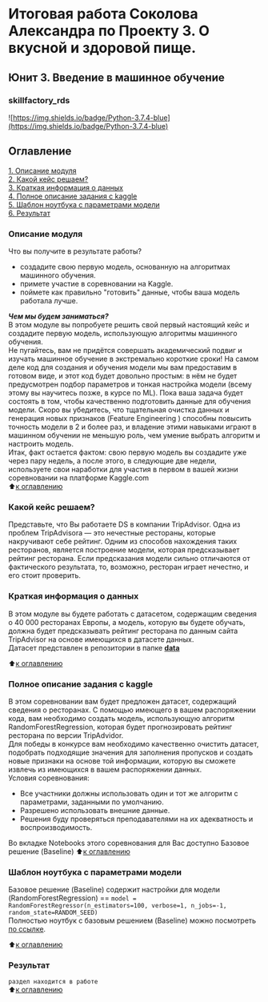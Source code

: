 # Итоговая работа Соколова Александра по Проекту 3. О вкусной и здоровой пище.  
## Юнит 3. Введение в машинное обучение  
### skillfactory_rds  
![https://img.shields.io/badge/Python-3.7.4-blue](https://img.shields.io/badge/Python-3.7.4-blue)

## Оглавление  
[1. Описание модуля](https://github.com/alex-sokolov2011/skillfactory_rds/blob/master/module_3/README.md#Описание-модуля)  
[2. Какой кейс решаем?](https://github.com/alex-sokolov2011/skillfactory_rds/blob/master/module_3/README.md#Какой-кейс-решаем?)  
[3. Краткая информация о данных](https://github.com/alex-sokolov2011/skillfactory_rds/blob/master/module_3/README.md#Краткая-информация-о-данных)  
[4. Полное описание задания с kaggle](https://github.com/alex-sokolov2011/skillfactory_rds/blob/master/module_3/README.md#Полное-описание-задания-с-kaggle)  
[5. Шаблон ноутбука с параметрами модели](https://github.com/alex-sokolov2011/skillfactory_rds/blob/master/module_3/README.md#Шаблон-ноутбука-с-параметрами-модели)  
[6. Результат](https://github.com/alex-sokolov2011/skillfactory_rds/blob/master/module_3/README.md#Результат)  


### Описание модуля  
Что вы получите в результате работы?  
- создадите свою первую модель, основанную на алгоритмах машинного обучения.
- примете участие в соревновании на Kaggle.
- поймете как правильно "готовить" данные, чтобы ваша модель работала лучше.  

***Чем мы будем заниматься?***  
В этом модуле вы попробуете решить свой первый настоящий кейс и создадите первую модель, использующую алгоритмы машинного обучения.  
Не пугайтесь, вам не придётся совершать академический подвиг и изучать машинное обучение в экстремально короткие сроки! На самом деле код для создания и обучения модели мы вам предоставим в готовом виде, и этот код будет довольно простым: в нём не будет предусмотрен подбор параметров и тонкая настройка модели (всему этому вы научитесь позже, в курсе по ML). Пока ваша задача будет состоять в том, чтобы качественно подготовить данные для обучения модели. Скоро вы убедитесь, что тщательная очистка данных и генерация новых признаков (Feature Engineering ) способны повысить точность модели в 2 и более раз, и владение этими навыками играют в машинном обучении не меньшую роль, чем умение выбрать алгоритм и настроить модель.  
Итак, факт остается фактом: свою первую модель вы создадите уже через пару недель, а после этого, в следующие две недели, используете свои наработки для участия в первом в вашей жизни соревновании на платформе Kaggle.com  
:arrow_up:[к оглавлению](https://github.com/alex-sokolov2011/skillfactory_rds/blob/master/module_3/README.md#Оглавление)

### Какой кейс решаем?
Представьте, что Вы работаете DS в компании TripAdvisor. Одна из проблем TripAdvisorа — это нечестные рестораны, которые накручивают себе рейтинг. Одним из способов нахождения таких ресторанов, является построение модели, которая предсказывает рейтинг ресторана. Если предсказания модели сильно отличаются от фактического результата, то, возможно, ресторан играет нечестно, и его стоит проверить.

### Краткая информация о данных
В этом модуле вы будете работать с датасетом, содержащим сведения о 40 000 ресторанах Европы, а модель, которую вы будете обучать, должна будет предсказывать рейтинг ресторана по данным сайта TripAdvisor на основе имеющихся в датасете данных.  
Датасет представлен в репозитории в папке [**data** ](https://github.com/alex-sokolov2011/skillfactory_rds/blob/master/module_3/data)  

:arrow_up:[к оглавлению](https://github.com/alex-sokolov2011/skillfactory_rds/blob/master/module_3/README.md#Оглавление)

### Полное описание задания с kaggle  
В этом соревновании вам будет предложен датасет, содержащий сведения о ресторанах. С помощью имеющего в вашем распоряжении кода, вам необходимо создать модель, использующую алгоритм RandomForestRegression, которая будет прогнозировать рейтинг ресторана по версии TripAdvidor.  
Для победы в конкурсе вам необходимо качественно очистить датасет, подобрать подходящие значения для заполнения пропусков и создать новые признаки на основе той информации, которую вы сможете извлечь из имеющихся в вашем распоряжении данных.  
Условия соревнования:  
- Все участники должны использовать один и тот же алгоритм с параметрами, заданными по умолчанию.  
- Разрешено использовать внешние данные.  
- Решения буду проверяться преподавателями на их адекватность и воспроизводимость.  

Во вкладке Notebooks этого соревнования для Вас доступно Базовое решение (Baseline)
:arrow_up:[к оглавлению](https://github.com/alex-sokolov2011/skillfactory_rds/blob/master/module_3/README.md#Оглавление)

### Шаблон ноутбука с параметрами модели  
Базовое решение (Baseline) содержит настройки для модели (RandomForestRegression) == ```model = RandomForestRegressor(n_estimators=100, verbose=1, n_jobs=-1, random_state=RANDOM_SEED)```  
Полностью ноутбук с базовым решением (Baseline) можно посмотреть [по ссылке](https://github.com/alex-sokolov2011/skillfactory_rds/blob/master/module_3/baseline_notebook).  

:arrow_up:[к оглавлению](https://github.com/alex-sokolov2011/skillfactory_rds/blob/master/module_3/README.md#Оглавление)

### Результат  
```раздел находится в работе```  
:arrow_up:[к оглавлению](https://github.com/alex-sokolov2011/skillfactory_rds/blob/master/module_3/README.md#Оглавление)